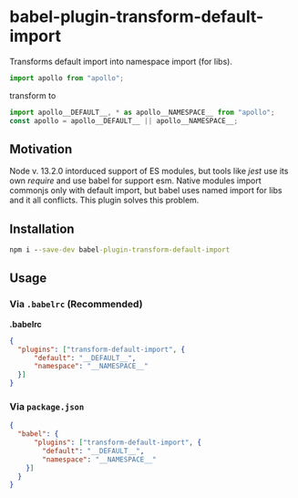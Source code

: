 # babel-plugin-transform-default-import

Transforms default import into namespace import (for libs).

```javascript
import apollo from "apollo";
```

transform to

```javascript
import apollo__DEFAULT__, * as apollo__NAMESPACE__ from "apollo";
const apollo = apollo__DEFAULT__ || apollo__NAMESPACE__;
```

## Motivation
Node v. 13.2.0 intorduced support of ES modules, but tools like _jest_ use its own _require_ and use babel for support esm.
Native modules import commonjs only with default import, but babel uses named import for libs and it all conflicts.
This plugin solves this problem.

## Installation

```cmd
npm i --save-dev babel-plugin-transform-default-import
```

## Usage

### Via `.babelrc` (Recommended)

**.babelrc**

```json
{
  "plugins": ["transform-default-import", {
      "default": "__DEFAULT__",
      "namespace": "__NAMESPACE__"
  }]
}
```

### Via `package.json`

```json
{
  "babel": {
      "plugins": ["transform-default-import", {
        "default": "__DEFAULT__",
        "namespace": "__NAMESPACE__"
    }]
  }
}
```
